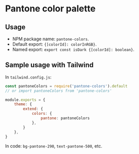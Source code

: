 # Pantone color palette

## Usage

- NPM package name: `pantone-colors`.
- Default export: `{[colorId]: colorInRGB}`.
- Named export: `export const isDark {[colorId]: boolean}`.

## Sample usage with Tailwind

In `tailwind.config.js`:

```js
const pantoneColors = require('pantone-colors').default
// or import pantoneColors from 'pantone-colors'

module.exports = {
	theme: {
		extend: {
			colors: {
				pantone: pantoneColors
			},
		}
	},
}
```

In code: `bg-pantone-290`, `text-pantone-500`, etc.
